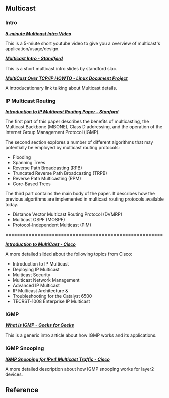 ## Multicast

### **Intro**

[***5-minute Multicast Intro Video***](https://www.youtube.com/watch?v=W5oMvrMRM3Q&ab_channel=DataKnox)

This is a 5-miute short youtube video to give you a overview of multicast's application/usage/design.

[***Multicast Intro - Standford***](https://www.slac.stanford.edu/grp/scs/net/talk/multicast-slac/sld005.htm)

This is a short multicast intro slides by standford slac.

[***MultiCast Over TCP/IP HOWTO - Linux Document Project***](https://tldp.org/HOWTO/Multicast-HOWTO.html)

A introducationary link talking about Multicast details.

### **IP Multicast Routing**

[***Introduction to IP Multicast Routing Paper - Stanford***](../Resources/Introduction_to_IP_Multicast_Routing.pdf)

The first part of this paper describes the benefits of multicasting, the Multicast Backbone
(MBONE), Class D addressing, and the operation of the Internet Group Management
Protocol (IGMP). 

The second section explores a number of different algorithms that
may potentially be employed by multicast routing protocols:

- Flooding
- Spanning Trees
- Reverse Path Broadcasting (RPB)
- Truncated Reverse Path Broadcasting (TRPB)
- Reverse Path Multicasting (RPM)
- Core-Based Trees

The third part contains the main body of the paper. It describes how the previous
algorithms are implemented in multicast routing protocols available today.
- Distance Vector Multicast Routing Protocol (DVMRP)
- Multicast OSPF (MOSPF)
- Protocol-Independent Multicast (PIM)

======================================================

[***Introduction to MultiCast - Cisco***](https://www.cisco.com/c/dam/en/us/products/collateral/ios-nx-os-software/ip-multicast/prod_presentation0900aecd80310883.pdf)

A more detailed slided about the following topics from Cisco:

- Introduction to IP Multicast
- Deploying IP Multicast
- Multicast Security
- Multicast Network Management
- Advanced IP Multicast
- IP Multicast Architecture &
- Troubleshooting for the Catalyst 6500
- TECRST-1008 Enterprise IP Multicast


### **IGMP**

[***What is IGMP - Geeks for Geeks***](https://www.geeksforgeeks.org/what-is-igmpinternet-group-management-protocol/)

This is a generic intro article about how IGMP works and its applications.

### **IGMP Snooping**

[***IGMP Snooping for IPv4 Multicast Traffic - Cisco***](https://www.cisco.com/c/en/us/td/docs/switches/lan/catalyst6500/ios/12-2SY/configuration/guide/sy_swcg/ipv4_igmp_snooping.pdf/ipv6_mld_snooping.pdf)

A more detailed description about how IGMP snooping works for layer2 devices.

## Reference


